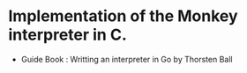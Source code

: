 # Implementation of the Monkey interpreter in C. 
 - Guide Book : Writting an interpreter in Go by Thorsten Ball
